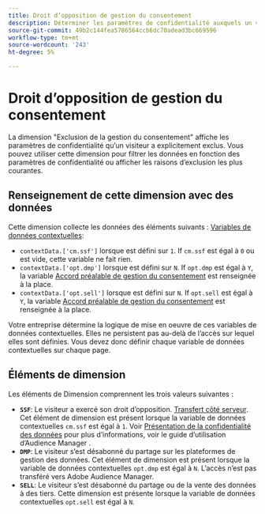 ```yaml
---
title: Droit d’opposition de gestion du consentement
description: Déterminer les paramètres de confidentialité auxquels un visiteur a exercé son droit d’opposition.
source-git-commit: 49b2c144fea5786564ccb6dc70adead3bc669596
workflow-type: tm+mt
source-wordcount: '243'
ht-degree: 5%

---
```


# Droit d’opposition de gestion du consentement

La dimension &quot;Exclusion de la gestion du consentement&quot; affiche les paramètres de confidentialité qu’un visiteur a explicitement exclus. Vous pouvez utiliser cette dimension pour filtrer les données en fonction des paramètres de confidentialité ou afficher les raisons d’exclusion les plus courantes.

## Renseignement de cette dimension avec des données

Cette dimension collecte les données des éléments suivants : [Variables de données contextuelles](/help/implement/vars/page-vars/contextdata.md):

* `contextData.['cm.ssf']` lorsque est défini sur `1`. If `cm.ssf` est égal à `0` ou est vide, cette variable ne fait rien.
* `contextData.['opt.dmp']` lorsque est défini sur `N`. If `opt.dmp` est égal à `Y`, la variable [Accord préalable de gestion du consentement](cm-opt-in.md) est renseignée à la place.
* `contextData.['opt.sell']` lorsque est défini sur `N`. If `opt.sell` est égal à `Y`, la variable [Accord préalable de gestion du consentement](cm-opt-in.md) est renseignée à la place.

Votre entreprise détermine la logique de mise en oeuvre de ces variables de données contextuelles. Elles ne persistent pas au-delà de l’accès sur lequel elles sont définies. Vous devez donc définir chaque variable de données contextuelles sur chaque page.

## Éléments de dimension

Les éléments de Dimension comprennent les trois valeurs suivantes :

* **`SSF`**: Le visiteur a exercé son droit d’opposition. [Transfert côté serveur](/help/admin/admin/c-server-side-forwarding/ssf.md). Cet élément de dimension est présent lorsque la variable de données contextuelles `cm.ssf` est égal à `1`. Voir [Présentation de la confidentialité des données](https://experienceleague.adobe.com/docs/audience-manager/user-guide/overview/data-privacy/data-privacy.html) pour plus d’informations, voir le guide d’utilisation d’Audience Manager .
* **`DMP`**: Le visiteur s’est désabonné du partage sur les plateformes de gestion des données. Cet élément de dimension est présent lorsque la variable de données contextuelles `opt.dmp` est égal à `N`. L’accès n’est pas transféré vers Adobe Audience Manager.
* **`SELL`**: Le visiteur s’est désabonné du partage ou de la vente des données à des tiers. Cette dimension est présente lorsque la variable de données contextuelles `opt.sell` est égal à `N`.
